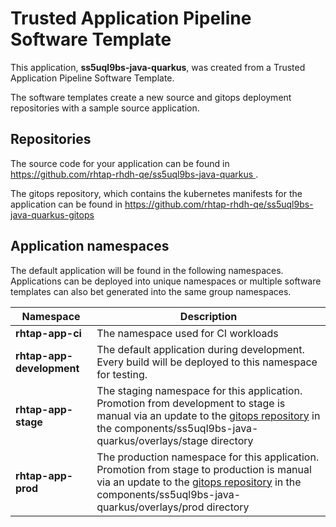 # Trusted Application Pipeline Software Template

This application, **ss5uql9bs-java-quarkus**, was created from a Trusted Application Pipeline Software Template.

The software templates create a new source and gitops deployment repositories with a sample source application. 

## Repositories

The source code for your application can be found in [https://github.com/rhtap-rhdh-qe/ss5uql9bs-java-quarkus ](https://github.com/rhtap-rhdh-qe/ss5uql9bs-java-quarkus ).
 
The gitops repository, which contains the kubernetes manifests for the application can be found in 
[https://github.com/rhtap-rhdh-qe/ss5uql9bs-java-quarkus-gitops ](https://github.com/rhtap-rhdh-qe/ss5uql9bs-java-quarkus-gitops ) 

## Application namespaces 

The default application will be found in the following namespaces. Applications can be deployed into unique namespaces or multiple software templates can also bet generated into the same group namespaces.  

|  Namespace   |  Description   |  
| -------- | -------- |
| **rhtap-app-ci** | The namespace used for CI workloads |
| **rhtap-app-development** | The default application during development. Every build will be deployed to this namespace for testing. |
| **rhtap-app-stage** | The staging namespace for this application. Promotion from development to stage is manual via an update to the [gitops repository](https://github.com/rhtap-rhdh-qe/ss5uql9bs-java-quarkus-gitops ) in the components/ss5uql9bs-java-quarkus/overlays/stage directory |
| **rhtap-app-prod** | The production namespace for this application. Promotion from stage to production is manual via an update to the [gitops repository](https://github.com/rhtap-rhdh-qe/ss5uql9bs-java-quarkus-gitops ) in the components/ss5uql9bs-java-quarkus/overlays/prod directory |